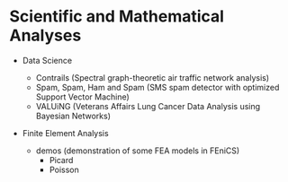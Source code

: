 # Scientific and Mathematical Analyses

- Data Science
  - Contrails (Spectral graph-theoretic air traffic network analysis)
  - Spam, Spam, Ham and Spam (SMS spam detector with optimized Support Vector Machine)
  - VALUiNG (Veterans Affairs Lung Cancer Data Analysis using Bayesian Networks)

- Finite Element Analysis
  - demos (demonstration of some FEA models in FEniCS)
    - Picard
    - Poisson
